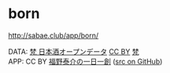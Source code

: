 # born
http://sabae.club/app/born/

DATA: <a href=data-born.json>梵 日本酒オープンデータ</a> <a href=https://creativecommons.org/licenses/by/4.0/deed.ja>CC BY</a> <a href=http://www.born.co.jp/>梵</a><br>
APP: CC BY <a href=http://fukuno.jig.jp/ target=_blank>福野泰介の一日一創</a> (<a href=https://github.com/codeforfukui/born>src on GitHub</a>)<br>
